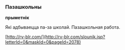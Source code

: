 ### Пазашкольны
**прыметнік**

Які адбываецца па-за школай. Пазашкольная работа.

<a rel="author">[http://rv-blr.com/](http://rv-blr.com/slounik.jsp?letterId=0&maskId=0&pageId=2078)</a>
